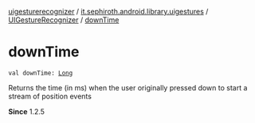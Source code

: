 [uigesturerecognizer](../../index.md) / [it.sephiroth.android.library.uigestures](../index.md) / [UIGestureRecognizer](index.md) / [downTime](./down-time.md)

# downTime

`val downTime: `[`Long`](https://kotlinlang.org/api/latest/jvm/stdlib/kotlin/-long/index.html)

Returns the time (in ms) when the user originally pressed down to start a stream of position events

**Since**
1.2.5

